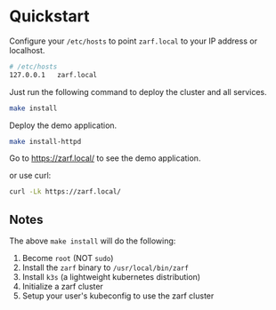 # Quickstart

Configure your `/etc/hosts` to point `zarf.local` to your IP address or localhost.

```bash
# /etc/hosts
127.0.0.1   zarf.local
```

Just run the following command to deploy the cluster and all services.

```bash
make install
```

Deploy the demo application.

```bash
make install-httpd
```

Go to https://zarf.local/ to see the demo application.

or use curl:

```bash
curl -Lk https://zarf.local/
``` 

## Notes

The above `make install` will do the following:

1. Become `root` (NOT `sudo`)
2. Install the `zarf` binary to `/usr/local/bin/zarf`
3. Install `k3s` (a lightweight kubernetes distribution)
4. Initialize a zarf cluster
5. Setup your user's kubeconfig to use the zarf cluster
